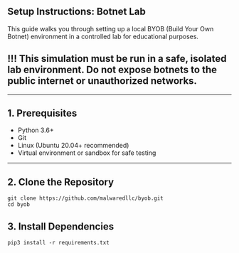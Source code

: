 
## Setup Instructions: Botnet Lab

This guide walks you through setting up a local BYOB (Build Your Own Botnet) environment in a controlled lab for educational purposes.

## !!! This simulation must be run in a safe, isolated lab environment. Do **not** expose botnets to the public internet or unauthorized networks.

---

## 1. Prerequisites
- Python 3.6+
- Git
- Linux (Ubuntu 20.04+ recommended)
- Virtual environment or sandbox for safe testing

---

## 2. Clone the Repository
```
git clone https://github.com/malwaredllc/byob.git
cd byob
```

## 3. Install Dependencies
```
pip3 install -r requirements.txt
```
